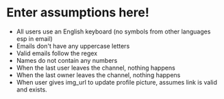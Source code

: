 # Enter assumptions here!

* All users use an English keyboard (no symbols from other languages esp in email)
* Emails don't have any uppercase letters 
* Valid emails follow the regex
* Names do not contain any numbers
* When the last user leaves the channel, nothing happens
* When the last owner leaves the channel, nothing happens
* When user gives img_url to update profile picture, assumes link is valid and exists.
